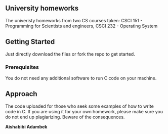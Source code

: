 ## University homeworks

The univeristy homeworks from two CS courses taken: CSCI 151 - Programming for Scientists and engineers, CSCI 232 - Operating System

## Getting Started

Just directly download the files or fork the repo to get started.

### Prerequisites

You do not need any additional software to run C code on your machine.

## Approach

The code uploaded for those who seek some examples of how to write code in C.
If you are using it for your own homework, please make sure you do not end up plagiarizing. Beware of the consequences.


**Aishabibi Adambek** 

